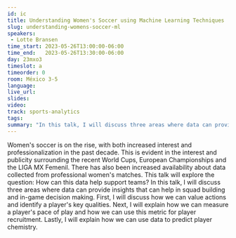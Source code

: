 ```yaml
---
id: ic
title: Understanding Women's Soccer using Machine Learning Techniques
slug: understanding-womens-soccer-ml
speakers:
 - Lotte Bransen
time_start: 2023-05-26T13:00:00-06:00
time_end:   2023-05-26T13:30:00-06:00
day: 23mxo3
timeslot: a
timeorder: 0
room: México 3-5
language: 
live_url: 
slides: 
video: 
track: sports-analytics
tags:
summary: "In this talk, I will discuss three areas where data can provide insights that can help in squad building and in-game decision making."
---
```


Women's soccer is on the rise, with both increased interest and professionalization in the past decade. This is evident in the interest and publicity surrounding the recent World Cups, European Championships and the LIGA MX Femenil. There has also been increased availability about data collected from professional women's matches.
This talk will explore the question: How can this data help support teams? In this talk, I will discuss three areas where data can provide insights that can help in squad building and in-game decision making. First, I will discuss how we can value actions and identify a player's key qualities. Next, I will explain how we can measure a player's pace of play and how we can use this metric for player recruitment. Lastly, I will explain how we can use data to predict player chemistry.

